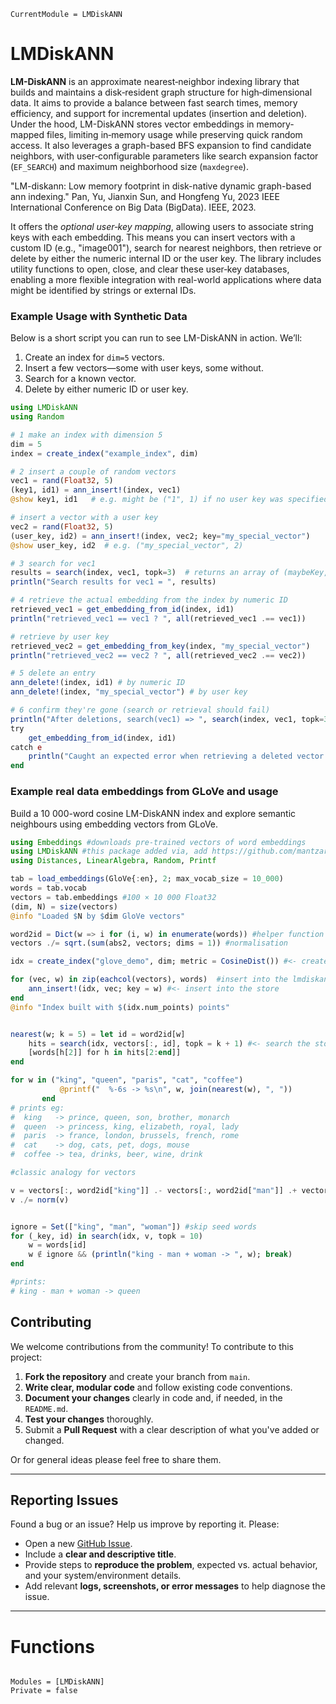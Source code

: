 ```@meta
CurrentModule = LMDiskANN
```

# LMDiskANN

**LM-DiskANN** is an approximate nearest‐neighbor indexing library that builds and maintains a disk‐resident graph structure for high‐dimensional data. It aims to provide a balance between fast search times, memory efficiency, and support for incremental updates (insertion and deletion). Under the hood, LM-DiskANN stores vector embeddings in memory‐mapped files, limiting in‐memory usage while preserving quick random access. It also leverages a graph-based BFS expansion to find candidate neighbors, with user‐configurable parameters like search expansion factor (`EF_SEARCH`) and maximum neighborhood size (`maxdegree`).

"LM-diskann: Low memory footprint in disk-native dynamic graph-based ann indexing." Pan, Yu, Jianxin Sun, and Hongfeng Yu, 2023 IEEE International Conference on Big Data (BigData). IEEE, 2023.

It offers the *optional user‐key mapping*, allowing users to associate string keys with each embedding. This means you can insert vectors with a custom ID (e.g., "image001"), search for nearest neighbors, then retrieve or delete by either the numeric internal ID or the user key. The library includes utility functions to open, close, and clear these user‐key databases, enabling a more flexible integration with real-world applications where data might be identified by strings or external IDs.


### Example Usage with Synthetic Data

Below is a short script you can run to see LM-DiskANN in action. We’ll:
1. Create an index for `dim=5` vectors.
2. Insert a few vectors—some with user keys, some without.
3. Search for a known vector.
4. Delete by either numeric ID or user key.

```julia
using LMDiskANN  
using Random

# 1 make an index with dimension 5
dim = 5
index = create_index("example_index", dim)

# 2 insert a couple of random vectors
vec1 = rand(Float32, 5)
(key1, id1) = ann_insert!(index, vec1)
@show key1, id1   # e.g. might be ("1", 1) if no user key was specified

# insert a vector with a user key
vec2 = rand(Float32, 5)
(user_key, id2) = ann_insert!(index, vec2; key="my_special_vector")
@show user_key, id2  # e.g. ("my_special_vector", 2)

# 3 search for vec1
results = search(index, vec1, topk=3)  # returns an array of (maybeKey, ID)
println("Search results for vec1 = ", results)

# 4 retrieve the actual embedding from the index by numeric ID
retrieved_vec1 = get_embedding_from_id(index, id1)
println("retrieved_vec1 == vec1 ? ", all(retrieved_vec1 .== vec1))

# retrieve by user key
retrieved_vec2 = get_embedding_from_key(index, "my_special_vector")
println("retrieved_vec2 == vec2 ? ", all(retrieved_vec2 .== vec2))

# 5 delete an entry
ann_delete!(index, id1) # by numeric ID
ann_delete!(index, "my_special_vector") # by user key

# 6 confirm they're gone (search or retrieval should fail)
println("After deletions, search(vec1) => ", search(index, vec1, topk=3))
try
    get_embedding_from_id(index, id1)
catch e
    println("Caught an expected error when retrieving a deleted vector: ", e)
end
```


### Example real data embeddings from GLoVe and usage

Build a 10 000-word cosine LM-DiskANN index and explore semantic neighbours using embedding vectors from GLoVe.

```julia
using Embeddings #downloads pre-trained vectors of word embeddings
using LMDiskANN #this package added via, add https://github.com/mantzaris/LMDiskANN.jl
using Distances, LinearAlgebra, Random, Printf

tab = load_embeddings(GloVe{:en}, 2; max_vocab_size = 10_000)
words = tab.vocab
vectors = tab.embeddings #100 × 10 000 Float32
(dim, N) = size(vectors)
@info "Loaded $N by $dim GloVe vectors"

word2id = Dict(w => i for (i, w) in enumerate(words)) #helper function
vectors ./= sqrt.(sum(abs2, vectors; dims = 1)) #normalisation

idx = create_index("glove_demo", dim; metric = CosineDist()) #<- create the store

for (vec, w) in zip(eachcol(vectors), words)  #insert into the lmdiskann the (vector, word)
    ann_insert!(idx, vec; key = w) #<- insert into the store
end
@info "Index built with $(idx.num_points) points"


nearest(w; k = 5) = let id = word2id[w]
    hits = search(idx, vectors[:, id], topk = k + 1) #<- search the store, first high result would be the word itself
    [words[h[2]] for h in hits[2:end]]
end

for w in ("king", "queen", "paris", "cat", "coffee")
           @printf("  %-6s -> %s\n", w, join(nearest(w), ", "))
       end
# prints eg:
#  king   -> prince, queen, son, brother, monarch
#  queen  -> princess, king, elizabeth, royal, lady
#  paris  -> france, london, brussels, french, rome
#  cat    -> dog, cats, pet, dogs, mouse
#  coffee -> tea, drinks, beer, wine, drink

#classic analogy for vectors

v = vectors[:, word2id["king"]] .- vectors[:, word2id["man"]] .+ vectors[:, word2id["woman"]]
v ./= norm(v) 


ignore = Set(["king", "man", "woman"]) #skip seed words
for (_key, id) in search(idx, v, topk = 10)
    w = words[id]
    w ∉ ignore && (println("king - man + woman -> ", w); break)
end

#prints:
# king - man + woman -> queen
```



## Contributing

We welcome contributions from the community! To contribute to this project:

1. **Fork the repository** and create your branch from `main`.
2. **Write clear, modular code** and follow existing code conventions.
3. **Document your changes** clearly in code and, if needed, in the `README.md`.
4. **Test your changes** thoroughly.
5. Submit a **Pull Request** with a clear description of what you've added or changed.

Or for general ideas please feel free to share them.

---

## Reporting Issues

Found a bug or an issue? Help us improve by reporting it. Please:

- Open a new [GitHub Issue](https://github.com/mantzaris/LMDiskANN.jl/issues).
- Include a **clear and descriptive title**.
- Provide steps to **reproduce the problem**, expected vs. actual behavior, and your system/environment details.
- Add relevant **logs, screenshots, or error messages** to help diagnose the issue.

---





# Functions

```@index
```

```@autodocs
Modules = [LMDiskANN]
Private = false
```
